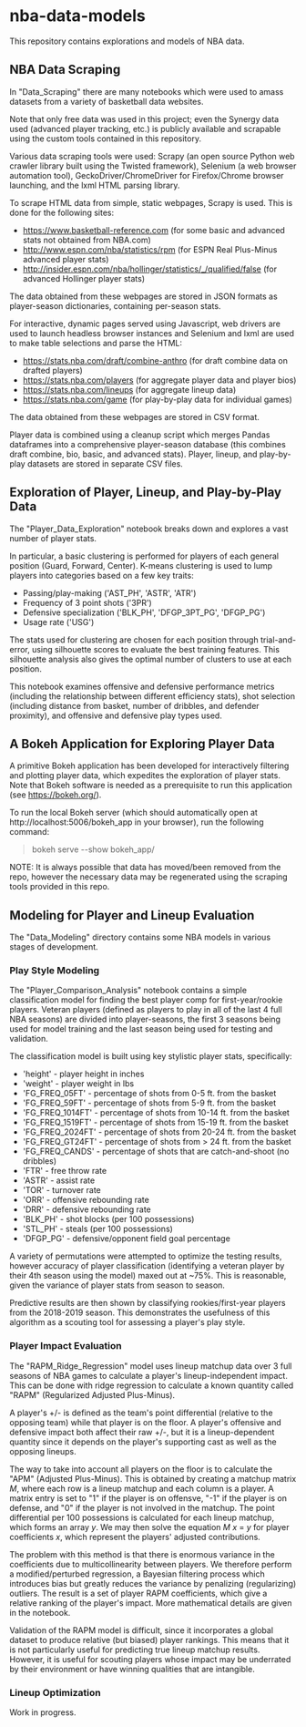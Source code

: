 # nba-data-models

This repository contains explorations and models of NBA data. 

## NBA Data Scraping

In "Data_Scraping" there are many notebooks which were used to amass datasets from a variety of basketball data websites. 

Note that only free data was used in this project; even the Synergy data used (advanced player tracking, etc.) is publicly available and scrapable using the custom tools contained in this repository.

Various data scraping tools were used: Scrapy (an open source Python web crawler library built using the Twisted framework), Selenium (a web browser automation tool), GeckoDriver/ChromeDriver for Firefox/Chrome browser launching, and the lxml HTML parsing library.

To scrape HTML data from simple, static webpages, Scrapy is used. This is done for the following sites:

* https://www.basketball-reference.com (for some basic and advanced stats not obtained from NBA.com)
* http://www.espn.com/nba/statistics/rpm (for ESPN Real Plus-Minus advanced player stats)
* http://insider.espn.com/nba/hollinger/statistics/_/qualified/false (for advanced Hollinger player stats)

The data obtained from these webpages are stored in JSON formats as player-season dictionaries, containing per-season stats.


For interactive, dynamic pages served using Javascript, web drivers are used to launch headless browser instances and Selenium and lxml are used to make table selections and parse the HTML:

* https://stats.nba.com/draft/combine-anthro (for draft combine data on drafted players)
* https://stats.nba.com/players (for aggregate player data and player bios)
* https://stats.nba.com/lineups (for aggregate lineup data)
* https://stats.nba.com/game (for play-by-play data for individual games)

The data obtained from these webpages are stored in CSV format. 


Player data is combined using a cleanup script which merges Pandas dataframes into a comprehensive player-season database (this combines draft combine, bio, basic, and advanced stats). Player, lineup, and play-by-play datasets are stored in separate CSV files.


## Exploration of Player, Lineup, and Play-by-Play Data

The "Player_Data_Exploration" notebook breaks down and explores a vast number of player stats. 

In particular, a basic clustering is performed for players of each general position (Guard, Forward, Center).
K-means clustering is used to lump players into categories based on a few key traits:

* Passing/play-making ('AST_PH', 'ASTR', 'ATR')
* Frequency of 3 point shots ('3PR')
* Defensive specialization ('BLK_PH', 'DFGP_3PT_PG', 'DFGP_PG')
* Usage rate ('USG')

The stats used for clustering are chosen for each position through trial-and-error, using silhouette scores to evaluate the best training features. This silhouette analysis also gives the optimal number of clusters to use at each position.

This notebook examines offensive and defensive performance metrics (including the relationship between different efficiency stats), shot selection (including distance from basket, number of dribbles, and defender proximity), and offensive and defensive play types used.


## A Bokeh Application for Exploring Player Data

A primitive Bokeh application has been developed for interactively filtering and plotting player data, which expedites the exploration of player stats. Note that Bokeh software is needed as a prerequisite to run this application (see https://bokeh.org/).

To run the local Bokeh server (which should automatically open at http://localhost:5006/bokeh_app in your browser), run the following command:

> bokeh serve --show bokeh_app/



NOTE: It is always possible that data has moved/been removed from the repo, however the necessary data may be regenerated using the scraping tools provided in this repo.


## Modeling for Player and Lineup Evaluation

The "Data_Modeling" directory contains some NBA models in various stages of development.

### Play Style Modeling

The "Player_Comparison_Analysis" notebook contains a simple classification model for finding the best player comp for first-year/rookie players. Veteran players (defined as players to play in all of the last 4 full NBA seasons) are divided into player-seasons, the first 3 seasons being used for model training and the last season being used for testing and validation. 

The classification model is built using key stylistic player stats, specifically:
* 'height' - player height in inches
* 'weight' - player weight in lbs
* 'FG_FREQ_05FT' - percentage of shots from 0-5 ft. from the basket
* 'FG_FREQ_59FT' - percentage of shots from 5-9 ft. from the basket
* 'FG_FREQ_1014FT' - percentage of shots from 10-14 ft. from the basket
* 'FG_FREQ_1519FT' - percentage of shots from 15-19 ft. from the basket
* 'FG_FREQ_2024FT' - percentage of shots from 20-24 ft. from the basket
* 'FG_FREQ_GT24FT' - percentage of shots from > 24 ft. from the basket
* 'FG_FREQ_CANDS' - percentage of shots that are catch-and-shoot (no dribbles)
* 'FTR' - free throw rate
* 'ASTR' - assist rate
* 'TOR' - turnover rate
* 'ORR' - offensive rebounding rate
* 'DRR' - defensive rebounding rate
* 'BLK_PH' - shot blocks (per 100 possessions)
* 'STL_PH' - steals (per 100 possessions)
* 'DFGP_PG' - defensive/opponent field goal percentage

A variety of permutations were attempted to optimize the testing results, however accuracy of player classification (identifying a veteran player by their 4th season using the model) maxed out at ~75%. This is reasonable, given the variance of player stats from season to season.

Predictive results are then shown by classifying rookies/first-year players from the 2018-2019 season. This demonstrates the usefulness of this algorithm as a scouting tool for assessing a player's play style.

### Player Impact Evaluation

The "RAPM_Ridge_Regression" model uses lineup matchup data over 3 full seasons of NBA games to calculate a player's lineup-independent impact. This can be done with ridge regression to calculate a known quantity called "RAPM" (Regularized Adjusted Plus-Minus).

A player's +/- is defined as the team's point differential (relative to the opposing team) while that player is on the floor. A player's offensive and defensive impact both affect their raw +/-, but it is a lineup-dependent quantity since it depends on the player's supporting cast as well as the opposing lineups. 

The way to take into account all players on the floor is to calculate the "APM" (Adjusted Plus-Minus). This is obtained by creating a matchup matrix *M*, where each row is a lineup matchup and each column is a player. A matrix entry is set to "1" if the player is on offensve, "-1" if the player is on defense, and "0" if the player is not involved in the matchup. The point differential per 100 possessions is calculated for each lineup matchup, which forms an array *y*. We may then solve the equation *M* *x* = *y* for player coefficients *x*, which represent the players' adjusted contributions.

The problem with this method is that there is enormous variance in the coefficients due to multicollinearity between players. We therefore perform a modified/perturbed regression, a Bayesian filtering process which introduces bias but greatly reduces the variance by penalizing (regularizing) outliers. The result is a set of player RAPM coefficients, which give a relative ranking of the player's impact. More mathematical details are given in the notebook.

Validation of the RAPM model is difficult, since it incorporates a global dataset to produce relative (but biased) player rankings. This means that it is not particularly useful for predicting true lineup matchup results. However, it is useful for scouting players whose impact may be underrated by their environment or have winning qualities that are intangible.

### Lineup Optimization

Work in progress.
